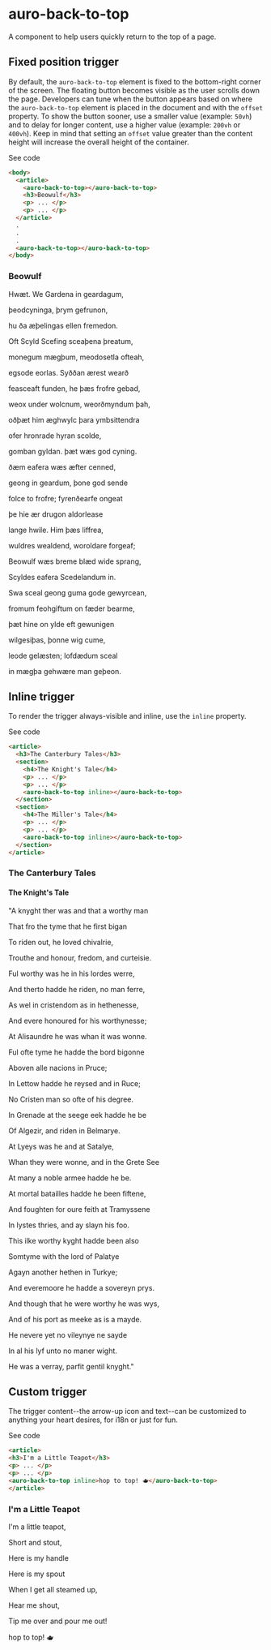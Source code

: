 # auro-back-to-top

A component to help users quickly return to the top of a page.

## Fixed position trigger

By default, the `auro-back-to-top` element is fixed to the bottom-right corner of the screen. The floating button becomes visible as the user scrolls down the page. Developers can tune when the button appears based on where the `auro-back-to-top` element is placed in the document and with the `offset` property. To show the button sooner, use a smaller value (example: `50vh`) and to delay for longer content, use a higher value (example: `200vh` or `400vh`). Keep in mind that setting an `offset` value greater than the content height will increase the overall height of the container.

<auro-accordion lowProfile justifyRight>
  <span slot="trigger">See code</span>

  ```html
  <body>
    <article>
      <auro-back-to-top></auro-back-to-top>
      <h3>Beowulf</h3>
      <p> ... </p>
      <p> ... </p>
    </article>
    .
    .
    .
    <auro-back-to-top></auro-back-to-top>
  </body>
  ```

</auro-accordion>

<article>
  <h3>Beowulf</h3>
  <p>Hwæt. We Gardena in geardagum,</p>
  <p>þeodcyninga, þrym gefrunon,</p>
  <p>hu ða æþelingas ellen fremedon.</p>
  <p>Oft Scyld Scefing sceaþena þreatum,</p>
  <p>monegum mægþum, meodosetla ofteah,</p>
  <p>egsode eorlas. Syððan ærest wearð</p>
  <p>feasceaft funden, he þæs frofre gebad,</p>
  <p>weox under wolcnum, weorðmyndum þah,</p>
  <p>oðþæt him æghwylc þara ymbsittendra</p>
  <p>ofer hronrade hyran scolde,</p>
  <p>gomban gyldan. þæt wæs god cyning.</p>
  <p>ðæm eafera wæs æfter cenned,</p>
  <p>geong in geardum, þone god sende</p>
  <p>folce to frofre; fyrenðearfe ongeat</p>
  <p>þe hie ær drugon aldorlease</p>
  <p>lange hwile. Him þæs liffrea,</p>
  <p>wuldres wealdend, woroldare forgeaf;</p>
  <p>Beowulf wæs breme blæd wide sprang,</p>
  <p>Scyldes eafera Scedelandum in.</p>
  <p>Swa sceal geong guma gode gewyrcean,</p>
  <p>fromum feohgiftum on fæder bearme,</p>
  <p>þæt hine on ylde eft gewunigen</p>
  <p>wilgesiþas, þonne wig cume,</p>
  <p>leode gelæsten; lofdædum sceal</p>
  <p>in mægþa gehwære man geþeon.</p>
</article>

## Inline trigger

To render the trigger always-visible and inline, use the `inline` property.

<auro-accordion lowProfile justifyRight>
  <span slot="trigger">See code</span>

  ```html
  <article>
    <h3>The Canterbury Tales</h3>
    <section>
      <h4>The Knight's Tale</h4>
      <p> ... </p>
      <p> ... </p>
      <auro-back-to-top inline></auro-back-to-top>
    </section>
    <section>
      <h4>The Miller's Tale</h4>
      <p> ... </p>
      <p> ... </p>
      <auro-back-to-top inline></auro-back-to-top>
    </section>
  </article>
  ```

</auro-accordion>

<article>
  <h3>The Canterbury Tales</h3>
  <section>
    <h4>The Knight's Tale</h4>
    <p>"A knyght ther was and that a worthy man</p>
    <p>That fro the tyme that he first bigan</p>
    <p>To riden out, he loved chivalrie,</p>
    <p>Trouthe and honour, fredom, and curteisie.</p>
    <p>Ful worthy was he in his lordes werre,</p>
    <p>And therto hadde he riden, no man ferre,</p>
    <p>As wel in cristendom as in hethenesse,</p>
    <p>And evere honoured for his worthynesse;</p>
    <p>At Alisaundre he was whan it was wonne.</p>
    <p>Ful ofte tyme he hadde the bord bigonne</p>
    <p>Aboven alle nacions in Pruce;</p>
    <p>In Lettow hadde he reysed and in Ruce;</p>
    <p>No Cristen man so ofte of his degree.</p>
    <p>In Grenade at the seege eek hadde he be</p>
    <p>Of Algezir, and riden in Belmarye.</p>
    <p>At Lyeys was he and at Satalye,</p>
    <p>Whan they were wonne, and in the Grete See</p>
    <p>At many a noble armee hadde he be.</p>
    <p>At mortal batailles hadde he been fiftene,</p>
    <p>And foughten for oure feith at Tramyssene</p>
    <p>In lystes thries, and ay slayn his foo.</p>
    <p>This ilke worthy kyght hadde been also</p>
    <p>Somtyme with the lord of Palatye</p>
    <p>Agayn another hethen in Turkye;</p>
    <p>And everemoore he hadde a sovereyn prys.</p>
    <p>And though that he were worthy he was wys,</p>
    <p>And of his port as meeke as is a mayde.</p>
    <p>He nevere yet no vileynye ne sayde</p>
    <p>In al his lyf unto no maner wight.</p>
    <p>He was a verray, parfit gentil knyght."</p>
    <auro-back-to-top inline></auro-back-to-top>
  </section>
</article>

## Custom trigger

The trigger content--the arrow-up icon and text--can be customized to anything your heart desires, for i18n or just for fun.

<auro-accordion lowProfile justifyRight>
  <span slot="trigger">See code</span>

  ```html
  <article>
  <h3>I'm a Little Teapot</h3>
  <p> ... </p>
  <p> ... </p>
  <auro-back-to-top inline>hop to top! 🫖</auro-back-to-top>
</article>
  ```

</auro-accordion>

<article>
  <h3>I'm a Little Teapot</h3>
  <p>I'm a little teapot,</p>
  <p>Short and stout,</p>
  <p>Here is my handle</p>
  <p>Here is my spout</p>
  <p>When I get all steamed up,</p>
  <p>Hear me shout,</p>
  <p>Tip me over and pour me out!</p>
  <auro-back-to-top inline>hop to top! 🫖</auro-back-to-top>
</article>

<script>
  document.body.append(document.createElement('auro-back-to-top'));
</script>